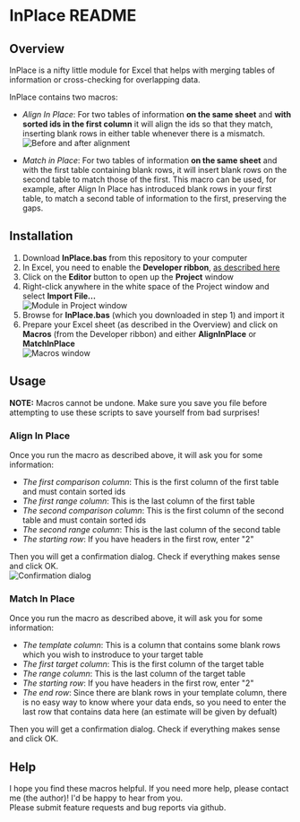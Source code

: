 # InPlace README
## Overview
InPlace is a nifty little module for Excel that helps with merging tables of information or cross-checking for overlapping data.

InPlace contains two macros:
* _Align In Place_:
For two tables of information __on the same sheet__ and __with sorted ids in the first column__ it will align the ids so that they match, inserting blank rows in either table whenever there is a mismatch.  
![Before and after alignment](https://raw.github.com/isthisthat/InPlace/master/screenshots/before_after.png)

* _Match in Place_:
For two tables of information __on the same sheet__ and with the first table containing blank rows, it will insert blank rows on the second table to match those of the first. This macro can be used, for example, after Align In Place has introduced blank rows in your first table, to match a second table of information to the first, preserving the gaps.

## Installation
1. Download __InPlace.bas__ from this repository to your computer
2. In Excel, you need to enable the __Developer ribbon__, [as described here](http://msdn.microsoft.com/en-us/library/vstudio/bb608625.aspx)
3. Click on the __Editor__ button to open up the __Project__ window
4. Right-click anywhere in the white space of the Project window and select __Import File...__  
![Module in Project window](https://raw.github.com/isthisthat/InPlace/master/screenshots/module.png)
5. Browse for __InPlace.bas__ (which you downloaded in step 1) and import it
6. Prepare your Excel sheet (as described in the Overview) and click on __Macros__ (from the Developer ribbon) and either __AlignInPlace__ or __MatchInPlace__  
![Macros window](https://raw.github.com/isthisthat/InPlace/master/screenshots/macros.png)

## Usage
__NOTE:__ Macros cannot be undone. Make sure you save you file before attempting to use these scripts to save yourself from bad surprises!

### Align In Place
Once you run the macro as described above, it will ask you for some information:
- _The first comparison column_:
This is the first column of the first table and must contain sorted ids
- _The first range column_:
This is the last column of the first table
- _The second comparison column_:
This is the first column of the second table and must contain sorted ids
- _The second range column_:
This is the last column of the second table
- _The starting row_:
If you have headers in the first row, enter "2"

Then you will get a confirmation dialog. Check if everything makes sense and click OK.  
![Confirmation dialog](https://raw.github.com/isthisthat/InPlace/master/screenshots/check.png)

### Match In Place
Once you run the macro as described above, it will ask you for some information:
- _The template column_:
This is a column that contains some blank rows which you wish to instroduce to your target table
- _The first target column_:
This is the first column of the target table
- _The range column_:
This is the last column of the target table
- _The starting row_:
If you have headers in the first row, enter "2"
- _The end row_:
Since there are blank rows in your template column, there is no easy way to know where your data ends, so you need to enter the last row that contains data here (an estimate will be given by defualt)

Then you will get a confirmation dialog. Check if everything makes sense and click OK.

## Help
I hope you find these macros helpful. If you need more help, please contact me (the author)! I'd be happy to hear from you.  
Please submit feature requests and bug reports via github.

